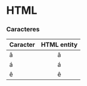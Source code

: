 # HTML

### Caracteres
| Caracter      | HTML entity   |
| ------------- |:-------------:|
| ã             | &atilde;      |
| á             | &aacute;      |
| ê             | &ecirc;       |
